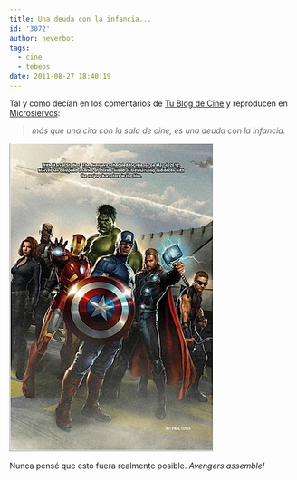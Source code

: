 ```yaml
---
title: Una deuda con la infancia...
id: '3072'
author: neverbot
tags:
  - cine
  - tebeos
date: 2011-08-27 18:40:19
---
```


Tal y como decían en los comentarios de [Tu Blog de Cine](http://www.tublogdecine.es/noticias/the-avengers-promo-oficial-de-la-marvel-vengadores-unios/35007) y reproducen en [Microsiervos](http://www.microsiervos.com/archivo/comics/poster-the-avengers.html):

> _más que una cita con la sala de cine, es una deuda con la infancia._

![avengers.jpeg](./una-deuda-con-la-infancia/avengers.jpg)

Nunca pensé que esto fuera realmente posible. _Avengers assemble!_